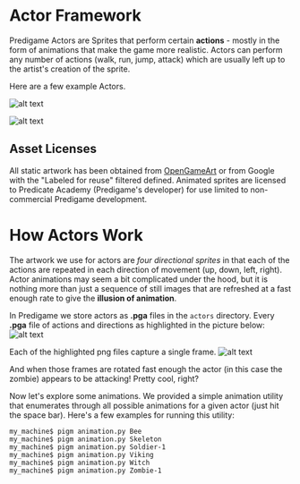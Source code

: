 Actor Framework
===================
Predigame Actors are Sprites that perform certain **actions** - mostly in the form of animations that make the game more realistic. Actors can perform any number of actions (walk, run, jump, attack) which are usually left up to the artist's creation of the sprite.

Here are a few example Actors.

![alt text](http://predicate.us/predigame/images/zombie_animated.gif "Predigame Zombies")

![alt text](http://predicate.us/predigame/images/other_animated.gif "Predigame Actors")


## Asset Licenses

All static artwork has been obtained from  [OpenGameArt](https://opengameart.org/)  or from Google with the "Labeled for reuse" filtered defined. Animated sprites are licensed to Predicate Academy (Predigame's developer) for use limited to non-commercial Predigame development.


# How Actors Work
The artwork we use for actors are *four directional sprites* in that each of the actions are repeated in each direction of movement (up, down, left, right). Actor animations may seem a bit complicated under the hood, but it is nothing more than just a sequence of still images that are refreshed at a fast enough rate to give the **illusion of animation**.

In Predigame we store actors as **.pga** files in the `actors` directory. Every **.pga** file of actions and directions as highlighted in the picture below:
![alt text](http://predicate.us/predigame/images/actors.png "Predigame Actors ")

Each of the highlighted png files capture a single frame.
![alt text](http://predicate.us/predigame/images/actors2.png "Predigame Actors ")

And when those frames are rotated fast enough the actor (in this case the zombie) appears to be attacking! Pretty cool, right?

Now let's explore some animations. We provided a simple animation utility that enumerates through all possible animations for a given actor (just hit the space bar). Here's a few examples for running this utility:

```
my_machine$ pigm animation.py Bee
my_machine$ pigm animation.py Skeleton
my_machine$ pigm animation.py Soldier-1
my_machine$ pigm animation.py Viking
my_machine$ pigm animation.py Witch
my_machine$ pigm animation.py Zombie-1
```
